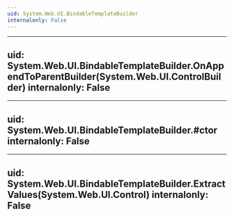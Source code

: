```yaml
---
uid: System.Web.UI.BindableTemplateBuilder
internalonly: False
---
```


---
uid: System.Web.UI.BindableTemplateBuilder.OnAppendToParentBuilder(System.Web.UI.ControlBuilder)
internalonly: False
---

---
uid: System.Web.UI.BindableTemplateBuilder.#ctor
internalonly: False
---

---
uid: System.Web.UI.BindableTemplateBuilder.ExtractValues(System.Web.UI.Control)
internalonly: False
---
